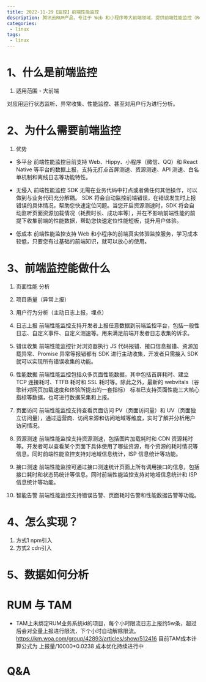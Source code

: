 ```yaml
---
title: 2022-11-29【监控】前端性能监控
description: 腾讯云RUM产品，专注于 Web 和小程序等大前端领域，提供前端性能监控（Real User Monitoring，RUM）一站式解决方案。主要关注用户页面性能（页面测速、接口测速、CDN 测速等）和质量（JS 错误、Ajax 错误等），并且联动腾讯云应用性能观测实现前后端一体化监控。用户只需要安装 SDK 到自己的项目中，通过简单配置化，即可实现对用户页面质量的全方位守护，真正做到了低成本使用和无侵入监控。
categories:
 - linux
tags:
 - linux
---
```


# 1、什么是前端监控
1. 适用范围 - 大前端

对应用运行状态监听、异常收集、性能监控、甚至对用户行为进行分析。

# 2、为什么需要前端监控
1. 优势
- 多平台
前端性能监控目前支持 Web、Hippy、小程序（微信、QQ）和 React Native 等平台的数据上报，支持无打点首屏测速、资源测速、API 测速、白名单机制和离线日志等功能特性。

- 无侵入
前端性能监控 SDK 无需在业务代码中打点或者做任何其他操作，可以做到与业务代码充分解耦。 SDK 将会自动监控前端错误，在错误发生时上报错误的具体情况，帮助您快速定位问题。当您开启资源测速时，SDK 将会自动监听页面资源加载情况（耗费时长、成功率等），并在不影响前端性能的前提下收集前端的性能数据，帮助您快速定位性能短板，提升用户体验。

- 低成本
前端性能监控支持 Web 和小程序的前端真实体验监控服务，学习成本较低，只要您有过基础的前端知识，就可以放心的使用。
# 3、前端监控能做什么
1. 页面性能 分析
2. 项目质量（异常上报）
3. 用户行为分析（主动日志上报，埋点）

1. 日志上报
前端性能监控支持开发者上报任意数据到前端监控平台，包括一般性日志、自定义事件、自定义测速等。用来满足前端开发者日志收集的诉求。

2. 错误收集
前端性能监控针对浏览器执行 JS 代码报错、接口信息报错、资源加载异常、Promise 异常等报错都有 SDK 进行主动收集，开发者只需接入 SDK 就可以实现所有错误收集的功能。

3. 性能数据
前端性能监控包括众多页面性能数据，其中包括首屏耗时、建立 TCP 连接耗时、TTFB 耗时和 SSL 耗时等。除此之外，最新的 webvitals（谷歌针对网页加载速度和体验所提出的一套指标） 标准已支持页面性能三大核心指标等数据，也可进行数据采集和上报。

4. 页面访问
前端性能监控支持查看页面访问 PV（页面访问量）和 UV（页面独立访问量），通过运营商、访问来源和访问地域等维度，实时了解并分析用户访问情况。

5. 资源测速
前端性能监控支持资源测速，包括图片加载耗时和 CDN 资源耗时等。开发者可以查看某个页面下具体使用了哪些资源，每个资源的耗时情况等信息。同时前端性能监控支持对地域信息统计，ISP 信息统计等功能。

6. 接口测速
前端性能监控可通过接口测速统计页面上所有调用接口的信息，包括接口耗时和状态码统计等信息。同时前端性能监控支持对地域信息统计和 ISP 信息统计等功能。

7. 智能告警
前端性能监控支持错误告警、页面耗时告警和性能数据告警等功能。

# 4、怎么实现？
1. 方式1 npm引入
2. 方式2 cdn引入

# 5、数据如何分析

# RUM 与 TAM
- TAM上未绑定RUM业务系统id的项目，每个小时限流日志上报约5w条，超过后会对全量上报进行限流，下个小时自动解除限流。https://km.woa.com/group/42893/articles/show/512416
目前TAM成本计算公式为 上报量/10000*0.0238 成本优化持续进行中
# Q&A
